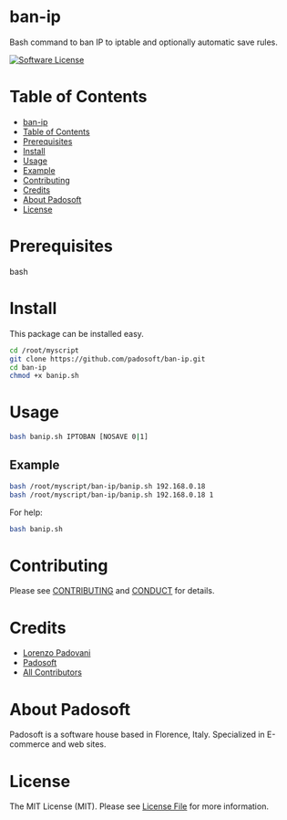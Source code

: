 
# ban-ip
Bash command to ban IP to iptable and optionally automatic save rules. 

[![Software License][ico-license]](LICENSE.md)

Table of Contents
=================

  * [ban-ip](#ban-ip)
  * [Table of Contents](#table-of-contents)
  * [Prerequisites](#prerequisites)
  * [Install](#install)
  * [Usage](#usage)
  * [Example](#example)
  * [Contributing](#contributing)
  * [Credits](#credits)
  * [About Padosoft](#about-padosoft)
  * [License](#license)

# Prerequisites

bash

# Install

This package can be installed easy.

``` bash
cd /root/myscript
git clone https://github.com/padosoft/ban-ip.git
cd ban-ip
chmod +x banip.sh
```

# Usage
``` bash
bash banip.sh IPTOBAN [NOSAVE 0|1]
```

## Example
``` bash
bash /root/myscript/ban-ip/banip.sh 192.168.0.18
bash /root/myscript/ban-ip/banip.sh 192.168.0.18 1

```
For help:
``` bash
bash banip.sh
```

# Contributing

Please see [CONTRIBUTING](CONTRIBUTING.md) and [CONDUCT](CONDUCT.md) for details.


# Credits

- [Lorenzo Padovani](https://github.com/lopadova)
- [Padosoft](https://github.com/padosoft)
- [All Contributors](../../contributors)

# About Padosoft
Padosoft is a software house based in Florence, Italy. Specialized in E-commerce and web sites.

# License

The MIT License (MIT). Please see [License File](LICENSE.md) for more information.

[ico-license]: https://img.shields.io/badge/license-MIT-brightgreen.svg?style=flat-square
